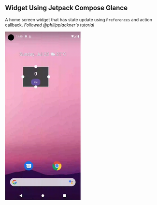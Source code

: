 ## Widget Using Jetpack Compose Glance

A home screen widget that has state update using `Preferences` and action callback.
_Followed @philipplackner's tutorial_

<img src="extras/counter-widget-demo.gif" alt="Screenshot: Search result" width="250"/>